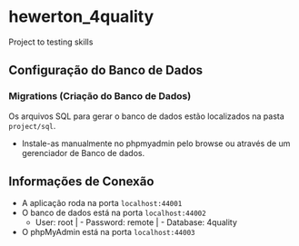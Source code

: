 # hewerton_4quality
Project to testing skills

## Configuração do Banco de Dados

### Migrations (Criação do Banco de Dados)

Os arquivos SQL para gerar o banco de dados estão localizados na pasta `project/sql`.

- Instale-as manualmente no phpmyadmin pelo browse ou através de um gerenciador de Banco de dados.

## Informações de Conexão

- A aplicação roda na porta `localhost:44001`
- O banco de dados está na porta `localhost:44002`
  - User: root | - Password: remote | - Database: 4quality
- O phpMyAdmin está na porta `localhost:44003`


